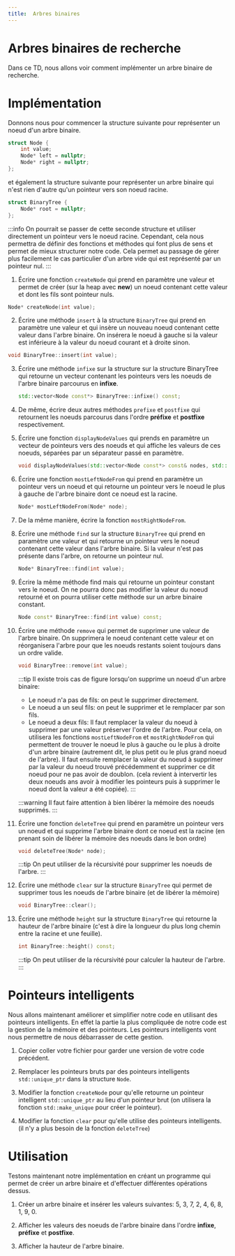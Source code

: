 ```yaml
---
title:  Arbres binaires
---
```


# Arbres binaires de recherche

Dans ce TD, nous allons voir comment implémenter un arbre binaire de recherche.

# Implémentation

Donnons nous pour commencer la structure suivante pour représenter un noeud d'un arbre binaire.

```cpp
struct Node {
    int value;
    Node* left = nullptr;
    Node* right = nullptr;
};
```

et également la structure suivante pour représenter un arbre binaire qui n'est rien d'autre qu'un pointeur vers son noeud racine.

```cpp
struct BinaryTree {
    Node* root = nullptr;
};
```

:::info
On pourrait se passer de cette seconde structure et utiliser directement un pointeur vers le noeud racine. Cependant, cela nous permettra de définir des fonctions et méthodes qui font plus de sens et permet de mieux structurer notre code.
Cela permet au passage de gérer plus facilement le cas particulier d'un arbre vide qui est représenté par un pointeur nul.
:::

1. Écrire une fonction `createNode` qui prend en paramètre une valeur et permet de créer (sur la heap avec **new**) un noeud contenant cette valeur et dont les fils sont pointeur nuls.
```cpp
Node* createNode(int value);
```

2. Écrire une méthode `insert` à la structure `BinaryTree` qui prend en paramètre une valeur et qui insère un nouveau noeud contenant cette valeur dans l'arbre binaire. On insérera le noeud à gauche si la valeur est inférieure à la valeur du noeud courant et à droite sinon.
```cpp
void BinaryTree::insert(int value);
```

3. Écrire une méthode `infixe` sur la structure sur la structure BinaryTree qui retourne un vecteur contenant les pointeurs vers les noeuds de l'arbre binaire parcourus en **infixe**.
    ```cpp
    std::vector<Node const*> BinaryTree::infixe() const;
    ```

4. De même, écrire deux autres méthodes `prefixe` et `postfixe` qui retournent les noeuds parcourus dans l'ordre **préfixe** et **postfixe** respectivement.

5. Écrire une fonction `displayNodeValues` qui prends en paramètre un vecteur de pointeurs vers des noeuds et qui affiche les valeurs de ces noeuds, séparées par un séparateur passé en paramètre.
    ```cpp
    void displayNodeValues(std::vector<Node const*> const& nodes, std::string separator = ", ");
    ```

6. Écrire une fonction `mostLeftNodeFrom` qui prend en paramètre un pointeur vers un noeud et qui retourne un pointeur vers le noeud le plus à gauche de l'arbre binaire dont ce noeud est la racine.
    ```cpp
    Node* mostLeftNodeFrom(Node* node);
    ```
7. De la même manière, écrire la fonction `mostRightNodeFrom`.


8. Écrire une méthode `find` sur la structure `BinaryTree` qui prend en paramètre une valeur et qui retourne un pointeur vers le noeud contenant cette valeur dans l'arbre binaire. Si la valeur n'est pas présente dans l'arbre, on retourne un pointeur nul.
    ```cpp
    Node* BinaryTree::find(int value);
    ```
9. Écrire la même méthode find mais qui retourne un pointeur constant vers le noeud. On ne pourra donc pas modifier la valeur du noeud retourné et on pourra utiliser cette méthode sur un arbre binaire constant.
    ```cpp
    Node const* BinaryTree::find(int value) const;
    ```

9. Écrire une méthode `remove` qui permet de supprimer une valeur de l'arbre binaire. On supprimera le noeud contenant cette valeur et on réorganisera l'arbre pour que les noeuds restants soient toujours dans un ordre valide.
    ```cpp
    void BinaryTree::remove(int value);
    ```

    :::tip
    Il existe trois cas de figure lorsqu'on supprime un noeud d'un arbre binaire:
    - Le noeud n'a pas de fils: on peut le supprimer directement.
    - Le noeud a un seul fils: on peut le supprimer et le remplacer par son fils.
    - Le noeud a deux fils: 
        Il faut remplacer la valeur du noeud à supprimer par une valeur préserver l'ordre de l'arbre. Pour cela, on utilisera les fonctions `mostLeftNodeFrom` et `mostRightNodeFrom` qui permettent de trouver le noeud le plus à gauche ou le plus à droite d'un arbre binaire (autrement dit, le plus petit ou le plus grand noeud de l'arbre).
        Il faut ensuite remplacer la valeur du noeud à supprimer par la valeur du noeud trouvé précédemment et supprimer ce  dit noeud pour ne pas avoir de doublon. (cela revient à intervertir les deux noeuds ans avoir à modifier les pointeurs puis à supprimer le noeud dont la valeur a été copiée).
    :::

    :::warning
    Il faut faire attention à bien libérer la mémoire des noeuds supprimés.
    :::

10. Écrire une fonction `deleteTree` qui prend en paramètre un pointeur vers un noeud et qui supprime l'arbre binaire dont ce noeud est la racine (en prenant soin de libérer la mémoire des noeuds dans le bon ordre)
    ```cpp
    void deleteTree(Node* node);
    ```

    :::tip
    On peut utiliser de la récursivité pour supprimer les noeuds de l'arbre.
    :::

11. Écrire une méthode `clear` sur la structure `BinaryTree` qui permet de supprimer tous les noeuds de l'arbre binaire (et de libérer la mémoire)
    ```cpp
    void BinaryTree::clear();
    ```

12. Écrire une méthode `height` sur la structure `BinaryTree` qui retourne la hauteur de l'arbre binaire (c'est à dire la longueur du plus long chemin entre la racine et une feuille).
    ```cpp
    int BinaryTree::height() const;
    ```

    :::tip
    On peut utiliser de la récursivité pour calculer la hauteur de l'arbre.
    :::
# Pointeurs intelligents

Nous allons maintenant améliorer et simplifier notre code en utilisant des pointeurs intelligents. En effet la partie la plus compliquée de notre code est la gestion de la mémoire et des pointeurs. Les pointeurs intelligents vont nous permettre de nous débarrasser de cette gestion.

1. Copier coller votre fichier pour garder une version de votre code précédent.

2. Remplacer les pointeurs bruts par des pointeurs intelligents `std::unique_ptr` dans la structure `Node`.

3. Modifier la fonction `createNode` pour qu'elle retourne un pointeur intelligent `std::unique_ptr` au lieu d'un pointeur brut (on utilisera la fonction `std::make_unique` pour créer le pointeur).

4. Modifier la fonction `clear` pour qu'elle utilise des pointeurs intelligents. (il n'y a plus besoin de la fonction `deleteTree`)


# Utilisation

Testons maintenant notre implémentation en créant un programme qui permet de créer un arbre binaire et d'effectuer différentes opérations dessus.

1. Créer un arbre binaire et insérer les valeurs suivantes: 5, 3, 7, 2, 4, 6, 8, 1, 9, 0.

2. Afficher les valeurs des noeuds de l'arbre binaire dans l'ordre **infixe**, **préfixe** et **postfixe**.

3. Afficher la hauteur de l'arbre binaire.